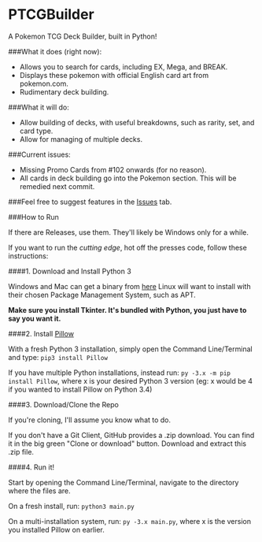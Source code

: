 PTCGBuilder
===

A Pokemon TCG Deck Builder, built in Python!

###What it does (right now):

* Allows you to search for cards, including EX, Mega, and BREAK.
* Displays these pokemon with official English card art from pokemon.com.
* Rudimentary deck building.

###What it will do:

* Allow building of decks, with useful breakdowns, such as rarity, set, and card type.
* Allow for managing of multiple decks.

###Current issues:

* Missing Promo Cards from #102 onwards (for no reason).
* All cards in deck building go into the Pokemon section. This will be remedied next commit.

###Feel free to suggest features in the [Issues](https://github.com/Hydrox6/PTCGBuilder/issues) tab.

###How to Run

If there are Releases, use them. They'll likely be Windows only for a while.

If you want to run the *cutting edge*, hot off the presses code, follow these instructions:

####1. Download and Install Python 3

Windows and Mac can get a binary from [here](https://www.python.org/downloads/)
Linux will want to install with their chosen Package Management System, such as APT.

**Make sure you install Tkinter. It's bundled with Python, you just have to say you want it.**

####2. Install [Pillow](https://pillow.readthedocs.io/en/3.3.x/)

With a fresh Python 3 installation, simply open the Command Line/Terminal and type:
`pip3 install Pillow`

If you have multiple Python installations, instead run:
`py -3.x -m pip install Pillow`, where x is your desired Python 3 version (eg: x would be 4 if you wanted to install Pillow on Python 3.4)

####3. Download/Clone the Repo

If you're cloning, I'll assume you know what to do.

If you don't have a Git Client, GitHub provides a .zip download. You can find it in the big green "Clone or download" button. Download and extract this .zip file.

####4. Run it!

Start by opening the Command Line/Terminal, navigate to the directory where the files are.

On a fresh install, run:
`python3 main.py`

On a multi-installation system, run:
`py -3.x main.py`, where x is the version you installed Pillow on earlier.

